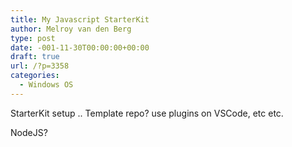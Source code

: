 ```yaml
---
title: My Javascript StarterKit
author: Melroy van den Berg
type: post
date: -001-11-30T00:00:00+00:00
draft: true
url: /?p=3358
categories:
  - Windows OS
---
```


StarterKit setup .. Template repo? use plugins on VSCode, etc etc.

NodeJS?
